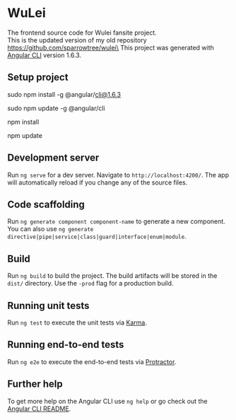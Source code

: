 # WuLei

The frontend source code for Wulei fansite project.\
This is the updated version of my old repository https://github.com/sparrowtree/wulei\
This project was generated with [Angular CLI](https://github.com/angular/angular-cli) version 1.6.3.

## Setup project

sudo npm install -g @angular/cli@1.6.3

sudo npm update -g @angular/cli

npm install

npm update

## Development server

Run `ng serve` for a dev server. Navigate to `http://localhost:4200/`. The app will automatically reload if you change any of the source files.

## Code scaffolding

Run `ng generate component component-name` to generate a new component. You can also use `ng generate directive|pipe|service|class|guard|interface|enum|module`.

## Build

Run `ng build` to build the project. The build artifacts will be stored in the `dist/` directory. Use the `-prod` flag for a production build.

## Running unit tests

Run `ng test` to execute the unit tests via [Karma](https://karma-runner.github.io).

## Running end-to-end tests

Run `ng e2e` to execute the end-to-end tests via [Protractor](http://www.protractortest.org/).

## Further help

To get more help on the Angular CLI use `ng help` or go check out the [Angular CLI README](https://github.com/angular/angular-cli/blob/master/README.md).
